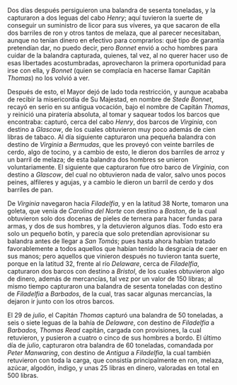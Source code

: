 Dos días después persiguieron una balandra de sesenta toneladas, y la capturaron a dos leguas del cabo *Henry*; aquí tuvieron la suerte de conseguir un suministro de licor para sus víveres, ya que sacaron de ella dos barriles de ron y otros tantos de melaza, que al parecer necesitaban, aunque no tenían dinero en efectivo para comprarlos: qué tipo de garantía pretendían dar, no puedo decir, pero *Bonnet* envió a ocho hombres para cuidar de la balandra capturada, quienes, tal vez, al no querer hacer uso de esas libertades acostumbradas, aprovecharon la primera oportunidad para irse con ella, y *Bonnet* (quien se complacía en hacerse llamar Capitán *Thomas*) no los volvió a ver.

Después de esto, el Mayor dejó de lado toda restricción, y aunque acababa de recibir la misericordia de Su Majestad, en nombre de *Stede Bonnet*, recayó en serio en su antigua vocación, bajo el nombre de Capitán *Thomas*, y reinició una piratería absoluta, al tomar y saquear todos los barcos que encontraba: capturó, cerca del cabo *Henry*, dos barcos de *Virginia*, con destino a *Glascow*, de los cuales obtuvieron muy poco además de cien libras de tabaco. Al día siguiente capturaron una pequeña balandra con destino de *Virginia* a *Bermudas*, que les proveyó con veinte barriles de cerdo, algo de tocino, y a cambio de esto, le dieron dos barriles de arroz y un barril de melaza; de esta balandra dos hombres se unieron voluntariamente. El siguiente que capturaron fue otro barco de *Virginia*, con destino a *Glascow*, del cual no obtuvieron nada de valor, salvo unos pocos peines, alfileres y agujas, y a cambio le dieron un barril de cerdo y dos barriles de pan.

De *Virginia* navegaron hacia *Filadelfia*, y en la latitud 38 Norte, tomaron una goleta, que venía de *Carolina del Norte* con destino a *Boston*, de la cual obtuvieron solo dos docenas de pieles de ternera para hacer fundas para armas, y dos de sus hombres, y la detuvieron algunos días. Todo esto era solo un pequeño botín, y parecía que solo pretendían aprovisionar su balandra antes de llegar a *San Tomás*; pues hasta ahora habían tratado favorablemente a todos aquellos que habían tenido la desgracia de caer en sus manos; pero aquellos que vinieron después no tuvieron tanta suerte, porque en la latitud 32, frente al río *Delaware*, cerca de *Filadelfia*, capturaron dos barcos con destino a *Bristol*, de los cuales obtuvieron algo de dinero, además de mercancías, tal vez por un valor de 150 libras; al mismo tiempo capturaron una balandra de sesenta toneladas con destino de *Filadelfia* a *Barbados*, de la cual, tras sacar algunas mercancías, la dejaron ir junto con los otros barcos.

El 29 de *julio*, el Capitán *Thomas* capturó una balandra de 50 toneladas, a seis o siete leguas de la bahía de *Delaware*, con destino de *Filadelfia* a *Barbados, Thomas Read* capitán, cargada con provisiones, la cual retuvieron, y pusieron a cuatro o cinco de sus hombres a bordo. El último día de *julio*, capturaron otra balandra de 60 toneladas, comandada por *Peter Manwaring*, con destino de *Antigua* a *Filadelfia*, la cual también retuvieron con toda la carga, que consistía principalmente en ron, melaza, azúcar, algodón, índigo, y unas 25 libras en dinero, valoradas en total en 500 libras.